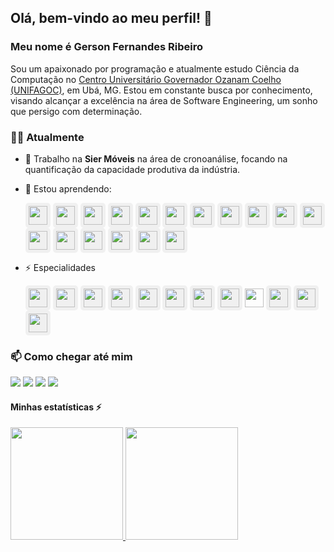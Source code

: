 ## Olá, bem-vindo ao meu perfil! 👋

### Meu nome é Gerson Fernandes Ribeiro

Sou um apaixonado por programação e atualmente estudo Ciência da Computação no [Centro Universitário Governador Ozanam Coelho (UNIFAGOC)](https://www.google.com/maps/place/UNIFAGOC+-+Centro+Universit%C3%A1rio+Governador+Ozanam+Coelho/@-21.1101108,-42.9599958,17z/data=!3m1!4b1!4m6!3m5!1s0xa31b93349a8239:0x398e6341fcf9a284!8m2!3d-21.1101108!4d-42.9574209!16s%2Fg%2F11f2b0w2w0?authuser=0&entry=ttu&g_ep=EgoyMDI0MDgyMS4wIKXMDSoASAFQAw%3D%3D), em Ubá, MG. Estou em constante busca por conhecimento, visando alcançar a excelência na área de Software Engineering, um sonho que persigo com determinação.

### 👨‍💻 Atualmente

- 🔭 Trabalho na **Sier Móveis** na área de cronoanálise, focando na quantificação da capacidade produtiva da indústria.
- 🌱 Estou aprendendo:

  <img src="https://cdn.jsdelivr.net/gh/devicons/devicon@latest/icons/spring/spring-original-wordmark.svg" width="30" height="30" style="background-color: #f0f0f0; padding: 5px; border-radius: 5px;"/>
  <img src="https://cdn.jsdelivr.net/gh/devicons/devicon@latest/icons/amazonwebservices/amazonwebservices-plain-wordmark.svg" width="30" height="30" style="background-color: #f0f0f0; padding: 5px; border-radius: 5px;"/>
  <img src="https://cdn.jsdelivr.net/gh/devicons/devicon@latest/icons/angular/angular-original.svg" width="30" height="30" style="background-color: #f0f0f0; padding: 5px; border-radius: 5px;"/>
  <img src="https://cdn.jsdelivr.net/gh/devicons/devicon@latest/icons/swagger/swagger-original.svg" width="30" height="30" style="background-color: #f0f0f0; padding: 5px; border-radius: 5px;"/>
  <img src="https://cdn.jsdelivr.net/gh/devicons/devicon@latest/icons/docker/docker-original-wordmark.svg" width="30" height="30" style="background-color: #f0f0f0; padding: 5px; border-radius: 5px;"/>
  <img src="https://cdn.jsdelivr.net/gh/devicons/devicon@latest/icons/postman/postman-original.svg" width="30" height="30" style="background-color: #f0f0f0; padding: 5px; border-radius: 5px;"/>
  <img src="https://cdn.jsdelivr.net/gh/devicons/devicon@latest/icons/git/git-original.svg" width="30" height="30" style="background-color: #f0f0f0; padding: 5px; border-radius: 5px;"/>
  <img src="https://cdn.jsdelivr.net/gh/devicons/devicon@latest/icons/gradle/gradle-original.svg" width="30" height="30" style="background-color: #f0f0f0; padding: 5px; border-radius: 5px;"/>
  <img src="https://cdn.jsdelivr.net/gh/devicons/devicon@latest/icons/maven/maven-original.svg" width="30" height="30" style="background-color: #f0f0f0; padding: 5px; border-radius: 5px;"/>
  <img src="https://cdn.jsdelivr.net/gh/devicons/devicon@latest/icons/heroku/heroku-original-wordmark.svg" width="30" height="30" style="background-color: #f0f0f0; padding: 5px; border-radius: 5px;"/>
  <img src="https://cdn.jsdelivr.net/gh/devicons/devicon@latest/icons/karma/karma-original.svg" width="30" height="30" style="background-color: #f0f0f0; padding: 5px; border-radius: 5px;"/>
  <img src="https://cdn.jsdelivr.net/gh/devicons/devicon@latest/icons/kotlin/kotlin-original.svg" width="30" height="30" style="background-color: #f0f0f0; padding: 5px; border-radius: 5px;"/>
  <img src="https://cdn.jsdelivr.net/gh/devicons/devicon@latest/icons/nodejs/nodejs-original-wordmark.svg" width="30" height="30" style="background-color: #f0f0f0; padding: 5px; border-radius: 5px;"/>
  <img src="https://cdn.jsdelivr.net/gh/devicons/devicon@latest/icons/rabbitmq/rabbitmq-original.svg" width="30" height="30" style="background-color: #f0f0f0; padding: 5px; border-radius: 5px;"/>
  <img src="https://cdn.jsdelivr.net/gh/devicons/devicon@latest/icons/railway/railway-original.svg" width="30" height="30" style="background-color: #f0f0f0; padding: 5px; border-radius: 5px;"/>
  <img src="https://cdn.jsdelivr.net/gh/devicons/devicon@latest/icons/vuejs/vuejs-original-wordmark.svg" width="30" height="30" style="background-color: #f0f0f0; padding: 5px; border-radius: 5px;"/>
  <img src="https://cdn.jsdelivr.net/gh/devicons/devicon@latest/icons/vitejs/vitejs-original.svg" width="30" height="30" style="background-color: #f0f0f0; padding: 5px; border-radius: 5px;"/>

- ⚡ Especialidades

  <img src="https://cdn.jsdelivr.net/gh/devicons/devicon@latest/icons/java/java-original-wordmark.svg" width="30" height="30" style="background-color: #f0f0f0; padding: 5px; border-radius: 5px;"/>
  <img src="https://cdn.jsdelivr.net/gh/devicons/devicon@latest/icons/intellij/intellij-original.svg" width="30" height="30" style="background-color: #f0f0f0; padding: 5px; border-radius: 5px;"/>
  <img src="https://cdn.jsdelivr.net/gh/devicons/devicon@latest/icons/postgresql/postgresql-original-wordmark.svg" width="30" height="30" style="background-color: #f0f0f0; padding: 5px; border-radius: 5px;"/>
  <img src="https://cdn.jsdelivr.net/gh/devicons/devicon@latest/icons/mysql/mysql-original-wordmark.svg" width="30" height="30" style="background-color: #f0f0f0; padding: 5px; border-radius: 5px;"/>
  <img src="https://cdn.jsdelivr.net/gh/devicons/devicon@latest/icons/anaconda/anaconda-original.svg" width="30" height="30" style="background-color: #f0f0f0; padding: 5px; border-radius: 5px;"/>
  <img src="https://cdn.jsdelivr.net/gh/devicons/devicon@latest/icons/jupyter/jupyter-original-wordmark.svg" width="30" height="30" style="background-color: #f0f0f0; padding: 5px; border-radius: 5px;"/>
  <img src="https://cdn.jsdelivr.net/gh/devicons/devicon@latest/icons/python/python-original.svg" width="30" height="30" style="background-color: #f0f0f0; padding: 5px; border-radius: 5px;"/>
  <img src="https://cdn.jsdelivr.net/gh/devicons/devicon@latest/icons/flask/flask-original-wordmark.svg" width="30" height="30" style="background-color: #f0f0f0; padding: 5px; border-radius: 5px;"/>
  <img src="https://cdn.jsdelivr.net/gh/devicons/devicon@latest/icons/flask/flask-original.svg" width="30" height="30"/>
  <img src="https://cdn.jsdelivr.net/gh/devicons/devicon@latest/icons/github/github-original-wordmark.svg" width="30" height="30" style="background-color: #f0f0f0; padding: 5px; border-radius: 5px;"/>
  <img src="https://cdn.jsdelivr.net/gh/devicons/devicon@latest/icons/vscode/vscode-original.svg" width="30" height="30" style="background-color: #f0f0f0; padding: 5px; border-radius: 5px;"/>
  <img src="https://cdn.jsdelivr.net/gh/devicons/devicon@latest/icons/javascript/javascript-original.svg" width="30" height="30" style="background-color: #f0f0f0; padding: 5px; border-radius: 5px;"/>

### 📫 Como chegar até mim

<div>
<a href="https://www.youtube.com/seu-canal-youtube-aqui" target="_blank"><img loading="lazy" src="https://img.shields.io/badge/YouTube-FF0000?style=for-the-badge&logo=youtube&logoColor=white" target="_blank"></a>
<a href="https://instagram.com/seu-usuário-instagram-aqui" target="_blank"><img loading="lazy" src="https://img.shields.io/badge/-Instagram-%23E4405F?style=for-the-badge&logo=instagram&logoColor=white" target="_blank"></a>
<a href = "mailto:contato@seu-usuário-aqui"><img loading="lazy" src="https://img.shields.io/badge/Gmail-D14836?style=for-the-badge&logo=gmail&logoColor=white" target="_blank"></a>
<a href="https://www.linkedin.com/in/seu-usuário-linkedln-aqui" target="_blank"><img loading="lazy" src="https://img.shields.io/badge/-LinkedIn-%230077B5?style=for-the-badge&logo=linkedin&logoColor=white" target="_blank"></a>   
</div>

#### Minhas estatísticas ⚡

<div>
<a href="https://github.com/gersonfribeiro">
<img loading="lazy" height="180em" src="https://github-readme-stats.vercel.app/api/top-langs/?username=gersonfribeiro&layout=compact&langs_count=7&theme=dracula"/>
<img loading="lazy" height="180em" src="https://github-readme-stats.vercel.app/api?username=gersonfribeiro&show_icons=true&theme=dracula&include_all_commits=true&count_private=true"/>
</div>




<!--
**gersonfribeiro/gersonfribeiro** is a ✨ _special_ ✨ repository because its `README.md` (this file) appears on your GitHub profile.

Here are some ideas to get you started:

-->
